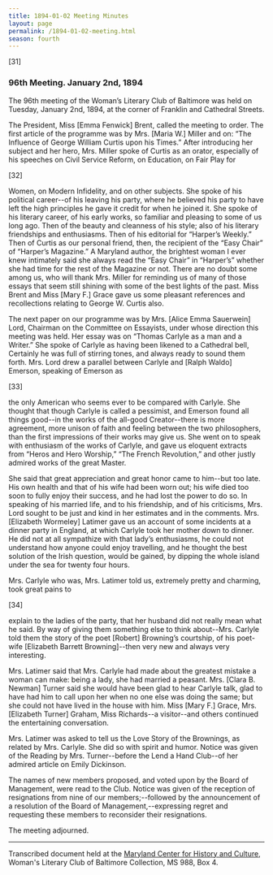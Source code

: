 ```yaml
---
title: 1894-01-02 Meeting Minutes
layout: page
permalink: /1894-01-02-meeting.html
season: fourth
---
```

[31]

### 96th Meeting. January 2nd, 1894

The 96th meeting of the Woman’s Literary Club of Baltimore was held on Tuesday, January 2nd, 1894, at the corner of Franklin and Cathedral Streets.

The President, Miss [Emma Fenwick] Brent, called the meeting to order. The first article of the programme was by Mrs. [Maria W.] Miller and on: “The Influence of George William Curtis upon his Times.” After introducing her subject and her hero, Mrs. Miller spoke of Curtis as an orator, especially of his speeches on Civil Service Reform, on Education, on Fair Play for

[32]

Women, on Modern Infidelity, and on other subjects. She spoke of his political career--of his leaving his party, where he believed his party to have left the high principles he gave it credit for when he joined it. She spoke of his literary career, of his early works, so familiar and pleasing to some of us long ago. Then of the beauty and cleanness of his style; also of his literary friendships and enthusiasms. Then of his editorial for “Harper’s Weekly.” Then of Curtis as our personal friend, then, the recipient of the “Easy Chair” of “Harper’s Magazine.” A Maryland author, the brightest woman I ever knew intimately said she always read the “Easy Chair” in “Harper’s” whether she had time for the rest of the Magazine or not. There are no doubt some among us, who will thank Mrs. Miller for reminding us of many of those essays that seem still shining with some of the best lights of the past. Miss Brent and Miss [Mary F.] Grace gave us some pleasant references and recollections relating to George W. Curtis also.

The next paper on our programme was by Mrs. [Alice Emma Sauerwein] Lord, Chairman on the Committee on Essayists, under whose direction this meeting was held. Her essay was on “Thomas Carlyle as a man and a Writer.” She spoke of Carlyle as having been likened to a Cathedral bell, Certainly he was full of stirring tones, and always ready to sound them forth. Mrs. Lord drew a parallel between Carlyle and [Ralph Waldo] Emerson, speaking of Emerson as

[33]

the only American who seems ever to be compared with Carlyle. She thought that though Carlyle is called a pessimist, and Emerson found all things good--in the works of the all-good Creator--there is more agreement, more unison of faith and feeling between the two philosophers, than the first impressions of their works may give us. She went on to speak with enthusiasm of the works of Carlyle, and gave us eloquent extracts from “Heros and Hero Worship,” “The French Revolution,” and other justly admired works of the great Master.

She said that great appreciation and great honor came to him--but too late. His own health and that of his wife had been worn out; his wife died too soon to fully enjoy their success, and he had lost the power to do so. In speaking of his married life, and to his friendship, and of his criticisms, Mrs. Lord sought to be just and kind in her estimates and in the comments. Mrs. [Elizabeth Wormeley] Latimer gave us an account of some incidents at a dinner party in England, at which Carlyle took her mother down to dinner. He did not at all sympathize with that lady’s enthusiasms, he could not understand how anyone could enjoy travelling, and he thought the best solution of the Irish question, would be gained, by dipping the whole island under the sea for twenty four hours.

Mrs. Carlyle who was, Mrs. Latimer told us, extremely pretty and charming, took great pains to

[34]

explain to the ladies of the party, that her husband did not really mean what he said. By way of giving them something else to think about--Mrs. Carlyle told them the story of the poet [Robert] Browning’s courtship, of his poet-wife [Elizabeth Barrett Browning]--then very new and always very interesting.

Mrs. Latimer said that Mrs. Carlyle had made about the greatest mistake a woman can make: being a lady, she had married a peasant. Mrs. [Clara B. Newman] Turner said she would have been glad to hear Carlyle talk, glad to have had him to call upon her when no one else was doing the same; but she could not have lived in the house with him. Miss [Mary F.] Grace, Mrs. [Elizabeth Turner] Graham, Miss Richards--a visitor--and others continued the entertaining conversation.

Mrs. Latimer was asked to tell us the Love Story of the Brownings, as related by Mrs. Carlyle. She did so with spirit and humor. Notice was given of the Reading by Mrs. Turner--before the Lend a Hand Club--of her admired article on Emily Dickinson.

The names of new members proposed, and voted upon by the Board of Management, were read to the Club. Notice was given of the reception of resignations from nine of our members;--followed by the announcement of a resolution of the Board of Management,--expressing regret and requesting these members to reconsider their resignations.

The meeting adjourned.
<hr>

Transcribed document held at the [Maryland Center for History and Culture](http://mdhs.org/), Woman's Literary Club of Baltimore Collection, MS 988, Box 4. 